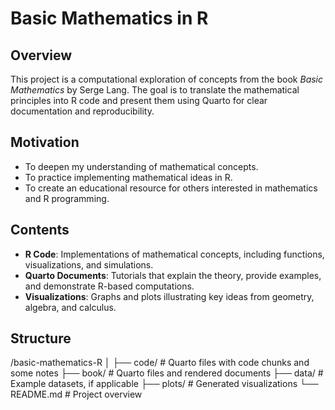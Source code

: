 # **Basic Mathematics in R**

## **Overview**
This project is a computational exploration of concepts from the book *Basic Mathematics* by Serge Lang. The goal is to translate the mathematical principles into R code and present them using Quarto for clear documentation and reproducibility.

## **Motivation**
- To deepen my understanding of mathematical concepts.
- To practice implementing mathematical ideas in R.
- To create an educational resource for others interested in mathematics and R programming.

## **Contents**
- **R Code**: Implementations of mathematical concepts, including functions, visualizations, and simulations.
- **Quarto Documents**: Tutorials that explain the theory, provide examples, and demonstrate R-based computations.
- **Visualizations**: Graphs and plots illustrating key ideas from geometry, algebra, and calculus.

## **Structure**

/basic-mathematics-R
│
├── code/                # Quarto files with code chunks and some notes
├── book/                # Quarto files and rendered documents
├── data/                # Example datasets, if applicable
├── plots/               # Generated visualizations
└── README.md            # Project overview

